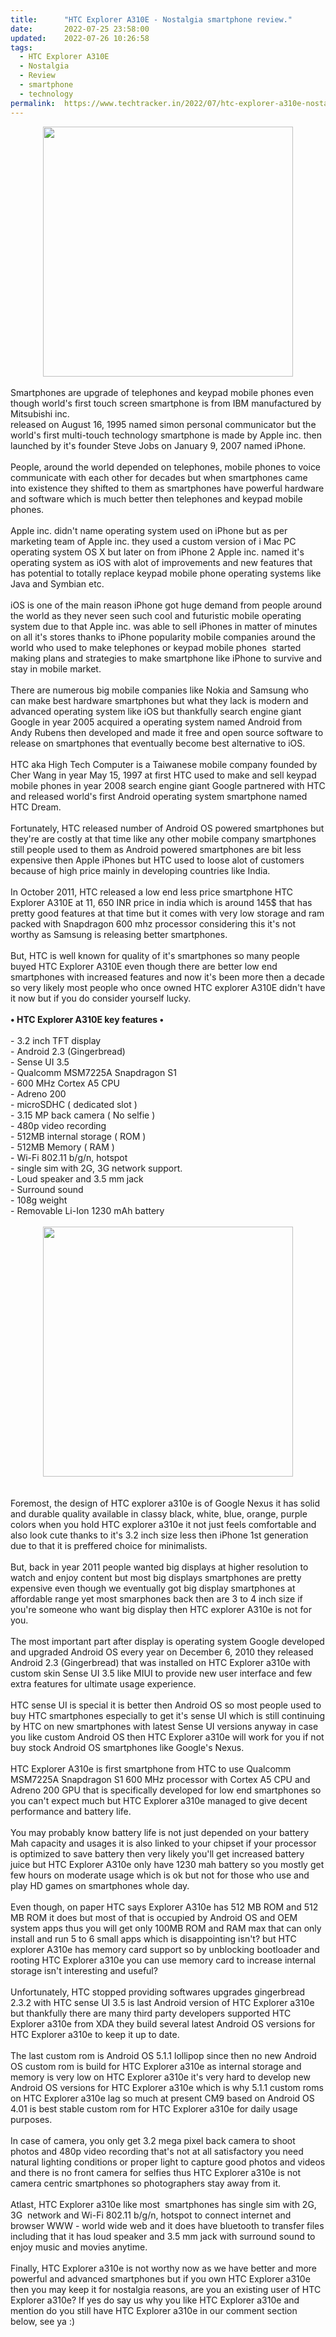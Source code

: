 ```yaml
---
title:		"HTC Explorer A310E - Nostalgia smartphone review."
date:		2022-07-25 23:58:00
updated:	2022-07-26 10:26:58
tags: 
  - HTC Explorer A310E
  - Nostalgia
  - Review
  - smartphone
  - technology	
permalink:	https://www.techtracker.in/2022/07/htc-explorer-a310e-nostalgia-smartphone.html
---
```


<div class="separator" style="clear: both; text-align: center;">
  <a href="https://lh3.googleusercontent.com/-Mney9Qb8VWo/Yt7gwjpl7LI/AAAAAAAAMt4/HPr5RmJeENcFj9XYM_9-Nll6a_l-emoQACNcBGAsYHQ/s1600/1658773690481232-0.png" imageanchor="1" style="margin-left: 1em; margin-right: 1em;">
    <img border="0" src="https://lh3.googleusercontent.com/-Mney9Qb8VWo/Yt7gwjpl7LI/AAAAAAAAMt4/HPr5RmJeENcFj9XYM_9-Nll6a_l-emoQACNcBGAsYHQ/s1600/1658773690481232-0.png" width="400">
  </a>
</div><div><br></div><div>Smartphones are upgrade of telephones and keypad mobile phones even though world's first touch screen smartphone is from IBM manufactured by Mitsubishi inc.</div><div>released on August 16, 1995 named simon personal communicator but the world's first multi-touch technology smartphone is made by Apple inc. then launched by it's founder Steve Jobs on January 9, 2007 named iPhone.</div><div><br></div><div>People, around the world depended on telephones, mobile phones to voice communicate with each other for decades but when smartphones came into existence they shifted to them as smartphones have powerful hardware and software which is much better then telephones and keypad mobile phones.</div><div><br></div><div>Apple inc. didn't name operating system used on iPhone but as per marketing team of Apple inc. they used a custom version of i Mac PC operating system OS X but later on from iPhone 2 Apple inc. named it's operating system as iOS with alot of improvements and new features that has potential to totally replace keypad mobile phone operating systems like Java and Symbian etc.</div><div><br></div><div>iOS is one of the main reason iPhone got huge demand from people around the world as they never seen such cool and futuristic mobile operating system due to that Apple inc. was able to sell iPhones in matter of minutes on all it's stores thanks to iPhone popularity mobile companies around the world who used to make telephones or keypad mobile phones&nbsp; started making plans and strategies to make smartphone like iPhone to survive and stay in mobile market.</div><div><br></div><div>There are numerous big mobile companies like Nokia and Samsung who can make best hardware smartphones but what they lack is modern and advanced operating system like iOS but thankfully search engine giant Google in year 2005 acquired a operating system named Android from Andy Rubens then developed and made it free and open source software to release on smartphones that eventually become best alternative to iOS.</div><div><br></div><div>HTC aka High Tech Computer is a Taiwanese mobile company founded by Cher Wang in year May 15, 1997 at first HTC used to make and sell keypad mobile phones in year 2008 search engine giant Google partnered with HTC and released world's first Android operating system smartphone named HTC Dream.</div><div><br></div><div>Fortunately, HTC released number of Android OS powered smartphones but they're are costly at that time like any other mobile company smartphones still people used to them as Android powered smartphones are bit less expensive then Apple iPhones but HTC used to loose alot of customers because of high price mainly in developing countries like India.</div><div><br></div><div>In October 2011, HTC released a low end less price smartphone HTC Explorer A310E at 11, 650 INR price in india which is around 145$ that has pretty good features at that time but it comes with very low storage and ram packed with Snapdragon 600 mhz processor considering this it's not worthy as Samsung is releasing better smartphones.</div><div><br></div><div>But, HTC is well known for quality of it's smartphones so many people buyed HTC Explorer A310E even though there are better low end smartphones with increased features and now it's been more then a decade so very likely most people who once owned HTC explorer A310E didn't have it now but if you do consider yourself lucky.</div><div><br></div><div><b>• HTC Explorer A310E key features •</b></div><div><b><br></b></div><div>- 3.2 inch TFT display</div><div>- Android 2.3 (Gingerbread)</div><div>- Sense UI 3.5</div><div>- Qualcomm MSM7225A Snapdragon S1</div><div>- 600 MHz Cortex A5 CPU</div><div>- Adreno 200</div><div>- microSDHC ( dedicated slot )</div><div>- 3.15 MP back camera ( No selfie )</div><div>- 480p video recording</div><div>- 512MB internal storage ( ROM )</div><div>- 512MB Memory ( RAM )</div><div>- Wi-Fi 802.11 b/g/n, hotspot</div><div>- single sim with 2G, 3G network support.</div><div>- Loud speaker and 3.5 mm jack</div><div>- Surround sound</div><div>- 108g weight</div><div>- Removable Li-Ion 1230 mAh battery</div><div><br></div><div><div class="separator" style="clear: both; text-align: center;">
  <a href="https://lh3.googleusercontent.com/-KBj7_K0Zo4Y/Yt90F_lwj9I/AAAAAAAAMuA/tPyoU8C1LLobceXxV2uQKpKbkNas7VlMQCNcBGAsYHQ/s1600/1658811411246805-0.png" imageanchor="1" style="margin-left: 1em; margin-right: 1em;">
    <img border="0" src="https://lh3.googleusercontent.com/-KBj7_K0Zo4Y/Yt90F_lwj9I/AAAAAAAAMuA/tPyoU8C1LLobceXxV2uQKpKbkNas7VlMQCNcBGAsYHQ/s1600/1658811411246805-0.png" width="400">
  </a>
</div><br></div><div><br></div><div>Foremost, the design of HTC explorer a310e is of Google Nexus it has solid and durable quality available in classy black, white, blue, orange, purple colors when you hold HTC explorer a310e it not just feels comfortable and also look cute thanks to it's 3.2 inch size less then iPhone 1st generation due to that it is preffered choice for minimalists.</div><div><br></div><div>But, back in year 2011 people wanted big displays at higher resolution to watch and enjoy content but most big displays smartphones are pretty expensive even though we eventually got big display smartphones at affordable range yet most smarphones back then are 3 to 4 inch size if you're someone who want big display then HTC explorer A310e is not for you.</div><div><br></div><div>The most important part after display is operating system Google developed and upgraded Android OS every year on December 6, 2010 they released Android 2.3 (Gingerbread) that was installed on HTC Explorer a310e with custom skin Sense UI 3.5 like MIUI to provide new user interface and few extra features for ultimate usage experience.</div><div><br></div><div>HTC sense UI is special it is better then Android OS so most people used to buy HTC smartphones especially to get it's sense UI which is still continuing by HTC on new smartphones with latest Sense UI versions anyway in case you like custom Android OS then HTC Explorer a310e will work for you if not buy stock Android OS smartphones like Google's Nexus.</div><div><br></div><div>HTC Explorer A310e is first smartphone from HTC to use Qualcomm MSM7225A Snapdragon S1 600 MHz processor with Cortex A5 CPU and Adreno 200 GPU that is specifically developed for low end smartphones so you can't expect much but HTC Explorer a310e managed to give decent performance and battery life.</div><div><br></div><div>You may probably know battery life is not just depended on your battery Mah capacity and usages it is also linked to your chipset if your processor is optimized to save battery then very likely you'll get increased battery juice but HTC Explorer A310e only have 1230 mah battery so you mostly get few hours on moderate usage which is ok but not for those who use and play HD games on smartphones whole day.</div><div><br></div><div>Even though, on paper HTC says Explorer A310e has 512 MB ROM and 512 MB ROM it does but most of that is occupied by Android OS and OEM system apps thus you will get only 100MB ROM and RAM max that can only install and run 5 to 6 small apps which is disappointing isn't? but HTC explorer A310e has memory card support so by unblocking bootloader and rooting HTC Explorer a310e you can use memory card to increase internal storage isn't interesting and useful?</div><div><br></div><div>Unfortunately, HTC stopped providing softwares upgrades gingerbread 2.3.2 with HTC sense UI 3.5 is last Android version of HTC Explorer a310e but thankfully there are many third party developers supported HTC Explorer a310e from XDA they build several latest Android OS versions for HTC Explorer a310e to keep it up to date.</div><div><br></div><div>The last custom rom is Android OS 5.1.1 lollipop since then no new Android OS custom rom is build for HTC Explorer a310e as internal storage and memory is very low on HTC Explorer a310e it's very hard to develop new Android OS versions for HTC Explorer a310e which is why 5.1.1 custom roms on HTC Explorer a310e lag so much at present CM9 based on Android OS 4.01 is best stable custom rom for HTC Explorer a310e for daily usage purposes.</div><div><br></div><div>In case of camera, you only get 3.2 mega pixel back camera to shoot photos and 480p video recording that's not at all satisfactory you need natural lighting conditions or proper light to capture good photos and videos and there is no front camera for selfies thus HTC Explorer a310e is not camera centric smartphones so photographers stay away from it.</div><div><br></div><div>Atlast, HTC Explorer a310e like most&nbsp; smartphones has single sim with 2G, 3G&nbsp; network and Wi-Fi 802.11 b/g/n, hotspot to connect internet and browser WWW - world wide web and it does have bluetooth to transfer files including that it has loud speaker and 3.5 mm jack with surround sound to enjoy music and movies anytime.</div><div><br></div><div>Finally, HTC Explorer a310e is not worthy now as we have better and more powerful and advanced smartphones but if you own HTC Explorer a310e then you may keep it for nostalgia reasons, are you an existing user of HTC Explorer a310e? If yes do say us why you like HTC Explorer a310e and mention do you still have HTC Explorer a310e in our comment section below, see ya :)</div>
<!-- no comments on this post -->